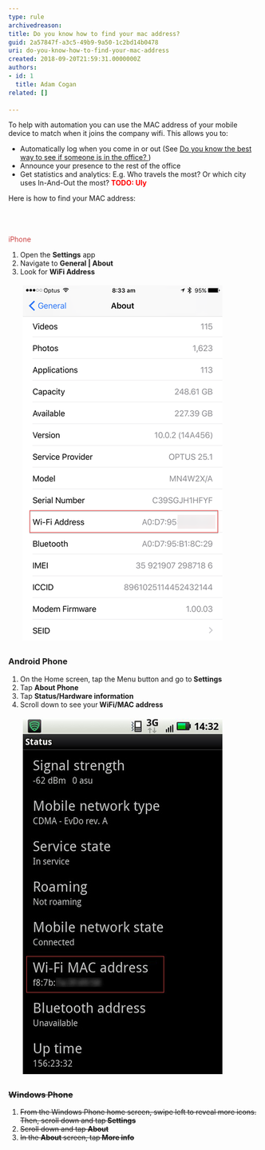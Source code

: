 ```yaml
---
type: rule
archivedreason: 
title: Do you know how to find your mac address?
guid: 2a57847f-a3c5-49b9-9a50-1c2bd14b0478
uri: do-you-know-how-to-find-your-mac-address
created: 2018-09-20T21:59:31.0000000Z
authors:
- id: 1
  title: Adam Cogan
related: []

---
```



<p>​To help with automation you can use the MAC address of your mobile device to match when it joins the company wifi. This allows you to:<br></p><ul><li>Automatically log when you come in or out (See <a href="/_layouts/15/FIXUPREDIRECT.ASPX?WebId=3dfc0e07-e23a-4cbb-aac2-e778b71166a2&TermSetId=07da3ddf-0924-4cd2-a6d4-a4809ae20160&TermId=1f63c01f-cad4-4f24-bc3c-9f870112b6fa">Do you know the best way to see if someone is in the office? </a> ) 
      <br></li><li>Announce your presence to the rest of the office</li><li>Get statistics and analytics: E.g. Who travels the most? Or which city uses In-And-Out the most? 
      <b style="color:#cc4141;">
         <span style="color:#ff0000;">TODO: Uly</span></b><br></li></ul><div>Here is how to find your MAC address:<br></div><div>
   <br>
</div>
<br><excerpt class='endintro'></excerpt><br>
<p>​​<span style="color:#cc4141;font-family:"segoe ui", "trebuchet ms", tahoma, arial, verdana, sans-serif;font-size:18px;">iPhone</span></p><ol><li>Open the <strong>Settings</strong> app</li><li>Navigate to <strong>General | About</strong></li><li>Look for <strong>WiFi Address<br>
         <dl class="image"><dt>
               <img src="iphone-mac.png" alt="iphone-mac.png" style="margin:5px;" />
            </dt></dl></strong></li>
   <strong></strong></ol><h3>Android Phone<br></h3><ol><li>On the Home screen, tap the Menu button and go to<strong> </strong><strong>Settings</strong></li><li>Tap <strong></strong><strong>About Phone</strong><br></li><li>Tap <strong></strong><strong>Status/Hardware information</strong><br></li><li>Scroll down to see your<strong> </strong><strong>WiFi/MAC address<br>
         <dl class="image"><dt>
               <img src="android-mac-address.jpg" alt="android-mac-address.jpg" style="margin:5px;" />​<br></dt></dl></strong></li>
   <strong></strong></ol><h3 style="text-decoration:line-through;">Windows Phone</h3><ol style="text-decoration:line-through;"><li>From the Windows Phone home screen, swipe left to reveal more icons. Then, scroll down and tap<strong> </strong><strong>Settings</strong></li><li>Scroll down and tap <strong></strong><strong>About</strong><br></li><li>In the <strong></strong><strong>About</strong><strong> </strong>screen, tap<strong> M</strong><strong>ore info​</strong></li></ol><br>


